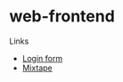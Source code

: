 # web-frontend


Links
* <a href='https://dxxgo.github.io/web/login_form'>Login form</a>
* <a href='https://dxxgo.github.io/web/mixtape'>Mixtape</a>
